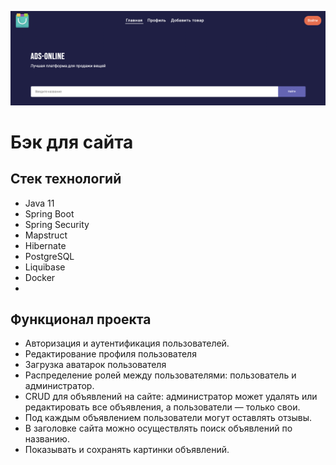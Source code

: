 ![logo](https://github.com/AnastasiaSychkova/HelloWorld/blob/master/Screenshot%202022-03-14%20at%2015.10.20.png)
# Бэк для сайта
## Стек технологий
- Java 11
- Spring Boot
- Spring Security
- Mapstruct
- Hibernate
- PostgreSQL
- Liquibase
- Docker
- 
## Функционал проекта
- Авторизация и аутентификация пользователей.
- Редактирование профиля пользователя
- Загрузка аватарок пользователя
- Распределение ролей между пользователями: пользователь и администратор.
- CRUD для объявлений на сайте: администратор может удалять или редактировать все объявления, а пользователи — только свои.
- Под каждым объявлением пользователи могут оставлять отзывы.
- В заголовке сайта можно осуществлять поиск объявлений по названию.
- Показывать и сохранять картинки объявлений.
